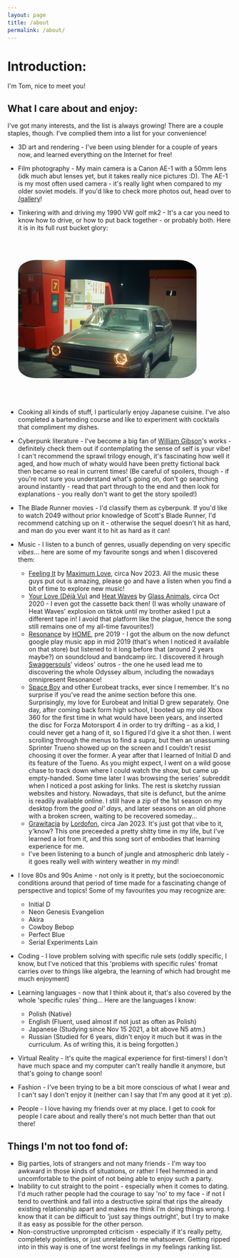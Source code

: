 ```yaml
---
layout: page
title: /about
permalink: /about/
---
```


# Introduction:
I'm Tom, nice to meet you!


## What I care about and enjoy:
I've got many interests, and the list is always growing! There are a couple staples, though. I've complied them into a list for your convenience!

- 3D art and rendering - I've been using blender for a couple of years now, and learned everything on the Internet for free!
- Film photography - My main camera is a Canon AE-1 with a 50mm lens (idk much abut lenses yet, but it takes really nice pictures :D). The AE-1 is my most often used camera - it's really light when compared to my older soviet models. If you'd like to check more photos out, head over to [/gallery](/gallery.md)!
- Tinkering with and driving my 1990 VW golf mk2 - It's a car you need to know how to drive, or how to put back together - or probably both. Here it is in its full rust bucket glory:

  <img src="/assets/img/mk2.JPG" alt="My 1990 VW Golf Mk2" width=400 style="border-radius:10%;margin: 50px 0px">
- Cooking all kinds of stuff, I particularly enjoy Japanese cuisine. I've also completed a bartending course and like to experiment with cocktails that compliment my dishes.
- Cyberpunk literature - I've become a big fan of [William Gibson](https://en.wikipedia.org/wiki/William_Gibson)'s works - definitely check them out if contemplating the sense of self is your vibe! I can't recommend the sprawl trilogy enough, it's fascinating how well it aged, and how much of whaty would have been pretty fictional back then became so real in current times! (Be careful of spoilers, though - if you're not sure you understand what's going on, don't go searching around instantly - read that part through to the end and then look for explanations - you really don't want to get the story spoiled!)
- The Blade Runner movies - I'd classify them as cyberpunk. If you'd like to watch 2049 without prior knowledge of Scott's Blade Runner, I'd recommend catching up on it - otherwise the sequel doesn't hit as hard, and man do you ever want it to hit as hard as it can!
- Music - I listen to a bunch of genres, usually depending on very specific *vibes*... here are some of my favourite songs and when I discovered them:
  - [Feeling It](https://open.spotify.com/track/3h45GAnateHR2KnCiZYOQA?si=e578e3954e6a4c76) by [Maximum Love](https://open.spotify.com/artist/6iDI0sHLIeFIkZk6BKJBVQ?si=YPLFchnQRQmi5jFlXLZjKQ), circa Nov 2023. All the music these guys put out is amazing, please go and have a listen when you find a bit of time to explore new music!
  - [Your Love (Déjà Vu)](https://open.spotify.com/track/5DYD4zlGiFlkpLaf2Bk8Vl?si=0e8413d244be495b) and [Heat Waves](https://open.spotify.com/track/6CDzDgIUqeDY5g8ujExx2f?si=7db8c3287cdf46b0) by [Glass Animals](https://open.spotify.com/artist/4yvcSjfu4PC0CYQyLy4wSq?si=xXa2YV3SRV25N-Sb_WYupg), circa Oct 2020 - I even got the cassette back then! (I was wholly unaware of Heat Waves' explosion on tiktok until my brother asked I put a different tape in! I avoid that platform like the plague, hence the song still remains one of my all-time favourites!)
  - [Resonance](https://open.spotify.com/track/1TuopWDIuDi1553081zvuU?si=0c13c708036f44f4) by [HOME](https://open.spotify.com/artist/2exebQUDoIoT0dXA8BcN1P?si=ccb9ydE9RJSeMrzgJWtilw), pre 2019 - I got the album on the now defunct google play music app in mid 2019 (that's when I noticed it available on that store) but listened to it long before that (around 2 years maybe?) on soundcloud and bandcamp iirc. I discovered it hrough [Swaggersouls](https://www.youtube.com/@SwaggerSouls)' videos' outros - the one he used lead me to discovering the whole Odyssey album, including the nowadays omnipresent Resonance!
  - [Space Boy](https://open.spotify.com/track/4P9oqOrFDijZRN7TWP4OUZ?si=5af667e199884ecd) and other Eurobeat tracks, ever since I remember. It's no surprise if you've read the anime section before this one. Surprisingly, my love for Eurobeat and Initial D grew separately.  One day, after coming back form high school, I booted up my old Xbox 360 for the first time in what would have been years, and  inserted the disc for Forza Motorsport 4 in order to try drifting - as a kid, I could never get a hang of it, so I figured I'd give it a shot then. I went scrolling through the menus to find a supra, but then an unassuming Sprinter Trueno showed up on the screen and I couldn't resist choosing it over the former. A year after that I learned of Initial D and its feature of the Tueno. As you might expect, I went on a wild goose chase to track down where I could watch the show, but came up empty-handed. Some time later I was browsing the series' subreddit when I noticed a post asking for links. The rest is sketchy russian websites and history. Nowadays, that site is defunct, but the anime is readily available online. I still have a zip of the 1st season on my desktop from the *good ol' days*, and later seasons on an old phone with a broken screen, waiting to be recovered someday...
  - [Grawitacja](https://open.spotify.com/track/6TCDk0HGWvvDCp5YnfN4rv?si=5d01fc7601f549e2) by [Lordofon](https://open.spotify.com/artist/7G3hAQixY7DIAGTgA2GU99?si=jv33mxyTS5OE40dg4wjxvw), circa Jan 2023. It's just got that vibe to it, y'know? This one preceeded a pretty shitty time in my life, but I've learned a lot from it, and this song sort of embodies that learning experience for me.
  - I've been listening to a bunch of jungle and atmospheric dnb lately - it goes really well with wintery weather in my mind!
- I love 80s and 90s Anime - not only is it pretty, but the socioeconomic conditions around that period of time made for a fascinating change of perspective and topics! Some of my favourites you may recognize are:
  - Initial D
  - Neon Genesis Evangelion
  - Akira
  - Cowboy Bebop
  - Perfect Blue
  - Serial Experiments Lain
- Coding - I love problem solving with specific rule sets (oddly specific, I know, but I've noticed that this 'problems with specific rules' fromat carries over to things like algebra, the learning of which had brought me much enjoyment)
- Learning languages - now that I think about it, that's also covered by the whole 'specific rules' thing... Here are the languages I know:
  - Polish (Native)
  - English (Fluent, used almost if not just as often as Polish)
  - Japanese (Studying since Nov 15 2021, a bit above N5 atm.)
  - Russian (Studied for 6 years, didn't enjoy it much but it was in the curriculum. As of writing this, it is being forgotten.)
- Virtual Reality - It's quite the magical experience for first-timers! I don't have much space and my computer can't really handle it anymore, but that's going to change soon!
- Fashion - I've been trying to be a bit more conscious of what I wear and I can't say I don't enjoy it (neither can I say that I'm any good at it yet :p).
- People - I love having my friends over at my place. I get to cook for people I care about and really there's not much better than that out there!

## Things I'm not too fond of:
- Big parties, lots of strangers and not many friends - I'm way too awkward in those kinds of situations, or rather I feel hemmed in and uncomfortable to the point of not being able to enjoy such a party.
- Inability to cut straight to the point - especially when it comes to dating. I'd much rather people had the courage to say 'no' to my face - if not I tend to overthink and fall into a destructive spiral that rips the already existing relationship apart and makes me think I'm doing things wrong. I know that it can be difficult to 'just say things outright', but I try to make it as easy as possible for the other person. 
- Non-constructive unprompted criticism - especially if it's really petty, completely pointless, or just unrelated to me whatsoever. Getting ripped into in this way is one of tne worst feelings in my feelings ranking list.
